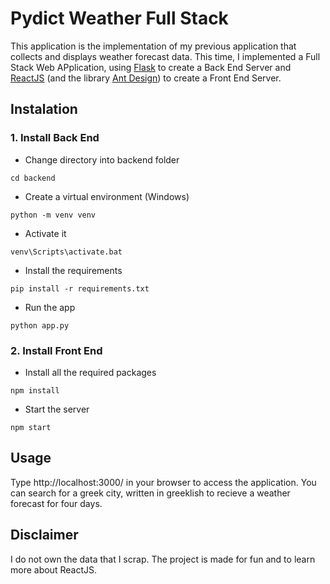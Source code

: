 # Pydict Weather Full Stack

This application is the implementation of my previous application that collects and displays weather forecast data.
This time, I implemented a Full Stack Web APplication, using [Flask](https://flask.palletsprojects.com/en/1.1.x/) to create a Back End Server and [ReactJS](https://reactjs.org/) (and the library [Ant Design](https://ant.design/)) to create a Front End Server.

## Instalation

### 1. Install Back End

- Change directory into backend folder

```
cd backend
```

- Create a virtual environment (Windows)

```
python -m venv venv
```

- Activate it

```
venv\Scripts\activate.bat
```

- Install the requirements

```
pip install -r requirements.txt
```

- Run the app

```
python app.py
```

### 2. Install Front End

- Install all the required packages

```
npm install
```

- Start the server

```
npm start
```

## Usage

Type http://localhost:3000/ in your browser to access the application. You can search for a greek city, written in greeklish to recieve a weather forecast for four days.

## Disclaimer

I do not own the data that I scrap. The project is made for fun and to learn more about ReactJS.
